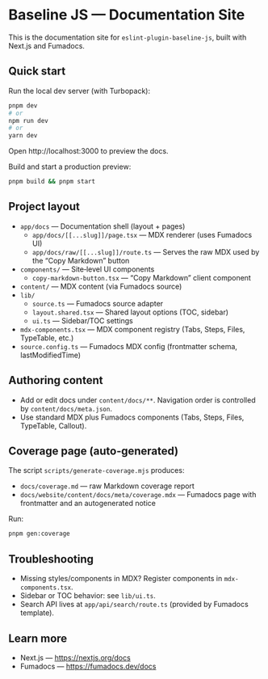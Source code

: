 # Baseline JS — Documentation Site

This is the documentation site for `eslint-plugin-baseline-js`, built with Next.js and Fumadocs.

## Quick start

Run the local dev server (with Turbopack):

```bash
pnpm dev
# or
npm run dev
# or
yarn dev
```

Open http://localhost:3000 to preview the docs.

Build and start a production preview:

```bash
pnpm build && pnpm start
```

## Project layout

- `app/docs` — Documentation shell (layout + pages)
  - `app/docs/[[...slug]]/page.tsx` — MDX renderer (uses Fumadocs UI)
  - `app/docs/raw/[[...slug]]/route.ts` — Serves the raw MDX used by the “Copy Markdown” button
- `components/` — Site‑level UI components
  - `copy-markdown-button.tsx` — “Copy Markdown” client component
- `content/` — MDX content (via Fumadocs source)
- `lib/`
  - `source.ts` — Fumadocs source adapter
  - `layout.shared.tsx` — Shared layout options (TOC, sidebar)
  - `ui.ts` — Sidebar/TOC settings
- `mdx-components.tsx` — MDX component registry (Tabs, Steps, Files, TypeTable, etc.)
- `source.config.ts` — Fumadocs MDX config (frontmatter schema, lastModifiedTime)

## Authoring content

- Add or edit docs under `content/docs/**`. Navigation order is controlled by `content/docs/meta.json`.
- Use standard MDX plus Fumadocs components (Tabs, Steps, Files, TypeTable, Callout).

## Coverage page (auto‑generated)

The script `scripts/generate-coverage.mjs` produces:

- `docs/coverage.md` — raw Markdown coverage report
- `docs/website/content/docs/meta/coverage.mdx` — Fumadocs page with frontmatter and an autogenerated notice

Run:

```bash
pnpm gen:coverage
```

## Troubleshooting

- Missing styles/components in MDX? Register components in `mdx-components.tsx`.
- Sidebar or TOC behavior: see `lib/ui.ts`.
- Search API lives at `app/api/search/route.ts` (provided by Fumadocs template).

## Learn more

- Next.js — https://nextjs.org/docs
- Fumadocs — https://fumadocs.dev/docs
